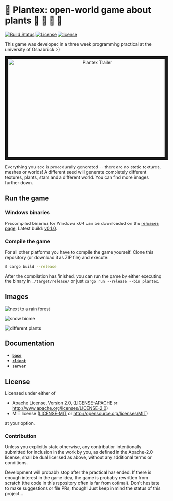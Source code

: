 # :seedling: Plantex: open-world game about plants :evergreen_tree: :leaves: :herb: :palm_tree:

[![Build Status](https://travis-ci.org/OsnaCS/plantex.svg?branch=master)](https://travis-ci.org/OsnaCS/plantex)
[![License](https://img.shields.io/github/license/OsnaCS/plantex.svg)](http://www.apache.org/licenses/LICENSE-2.0)
[![license](https://img.shields.io/github/license/mashape/apistatus.svg?maxAge=2592000)](http://opensource.org/licenses/MIT)

This game was developed in a three week programming practical at the university of Osnabrück :-)

<p align="center"><a href="http://www.youtube.com/watch?feature=player_embedded&v=X1E-dWKzm-Y
" target="_blank"><img src="http://i.imgur.com/pXSWW5f.jpg" 
alt="Plantex Trailer" width="558" height="315" border="10"></img></a></p>

Everything you see is procedurally generated -- there are no static textures, meshes or worlds! A different seed will generate completely different textures, plants, stars and a different world. You can find more images further down.

## Run the game

### Windows binaries

Precompiled binaries for Windows x64 can be downloaded on the [releases page](https://github.com/OsnaCS/plantex/releases). Latest build: [v0.1.0](https://github.com/OsnaCS/plantex/releases/download/v0.1.0/plantex-win.zip).

### Compile the game

For all other platforms you have to compile the game yourself. Clone this repository (or download it as ZIP file) and execute:

```bash
$ cargo build --release
```

After the compilation has finished, you can run the game by either executing the binary in `./target/release/` or just `cargo run --release --bin plantex`.

## Images

![next to a rain forest](http://i.imgur.com/MqHlejR.jpg)

![snow biome](http://i.imgur.com/NpCoJIg.jpg)

![different plants](http://i.imgur.com/LLGLWNy.png)

## Documentation

- [**`base`**](https://osnacs.github.io/plantex/base/index.html)
- [**`client`**](https://osnacs.github.io/plantex/client/index.html)
- [**`server`**](https://osnacs.github.io/plantex/server/index.html)

## License

Licensed under either of

 * Apache License, Version 2.0, ([LICENSE-APACHE](LICENSE-APACHE) or http://www.apache.org/licenses/LICENSE-2.0)
 * MIT license ([LICENSE-MIT](LICENSE-MIT) or http://opensource.org/licenses/MIT)

at your option.

### Contribution

Unless you explicitly state otherwise, any contribution intentionally submitted
for inclusion in the work by you, as defined in the Apache-2.0 license, shall be dual licensed as above, without any
additional terms or conditions.

Development will probably stop after the practical has ended. If there is enough interest in the game idea, the game is probably rewritten from scratch (the code in this repository often is far from optimal). Don't hesitate to make suggestions or file PRs, though! Just keep in mind the status of this project...
